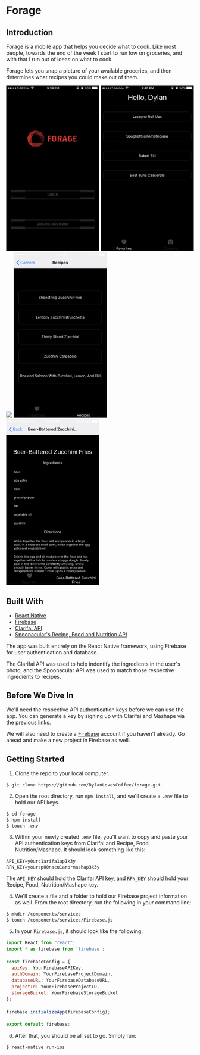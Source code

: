 # Forage

## Introduction
Forage is a mobile app that helps you decide what to cook. Like most people, towards the end of the week I start to run low on groceries, and with that I run out of ideas on what to cook.

Forage lets you snap a picture of your available groceries, and then determines what recipes you could make out of them.

<img src="https://github.com/DylanLovesCoffee/forage/blob/master/assets/forage1.PNG" width="250"> <img src="https://github.com/DylanLovesCoffee/forage/blob/master/assets/forage2.PNG" width="250">
<img src="https://github.com/DylanLovesCoffee/forage/blob/master/assets/forage3.PNG" width="250">
<img src="https://github.com/DylanLovesCoffee/forage/blob/master/assets/forage4.PNG" width="250">
<img src="https://github.com/DylanLovesCoffee/forage/blob/master/assets/forage5.PNG" width="250">

## Built With
- [React Native](https://facebook.github.io/react-native/)
- [Firebase](https://firebase.google.com/)
- [Clarifai API](https://clarifai.com/developer/)
- [Spoonacular's Recipe, Food and Nutrition API](https://market.mashape.com/spoonacular/recipe-food-nutrition)

The app was built entirely on the React Native framework, using Firebase for user authentication and database.

The Clarifai API was used to help indentify the ingredients in the user's photo, and the Spoonacular API was used to match those respective ingredients to recipes.

## Before We Dive In
We'll need the respective API authentication keys before we can use the app. You can generate a key by signing up with Clarifai and Mashape via the previous links.

We will also need to create a [Firebase](https://firebase.google.com/) account if you haven't already. Go ahead and make a new project in Firebase as well.

## Getting Started
1. Clone the repo to your local computer.
```
$ git clone https://github.com/DylanLovesCoffee/forage.git
```

2. Open the root directory, run ```npm install```, and we'll create a ```.env``` file to hold our API keys.
```
$ cd forage
$ npm install
$ touch .env
```

3. Within your newly created ```.env``` file, you'll want to copy and paste your API authentication keys from Clarifai and Recipe, Food, Nutrition/Mashape. It should look something like this:
```
API_KEY=y0urc1arifa1ap1k3y
RFN_KEY=yoursp00nacu1arormashap3k3y
```
The ```API_KEY``` should hold the Clarifai API key, and ```RFN_KEY``` should hold your Recipe, Food, Nutrition/Mashape key.

4. We'll create a file and a folder to hold our Firebase project information as well. From the root directory, run the following in your command line:
```
$ mkdir /components/services
$ touch /components/services/Firebase.js
```

5. In your ```Firebase.js```, it should look like the following:
```javascript
import React from "react";
import * as firebase from 'firebase';

const firebaseConfig = {
  apiKey: YourFirebaseAPIKey,
  authDomain: YourFirebaseProjectDomain,
  databaseURL: YourFirebaseDatabaseURL,
  projectId: YourFirebaseProjectID,
  storageBucket: YourFirebaseStorageBucket
};

firebase.initializeApp(firebaseConfig);

export default firebase;
```
6. After that, you should be all set to go. Simply run:
```
$ react-native run-ios
```
